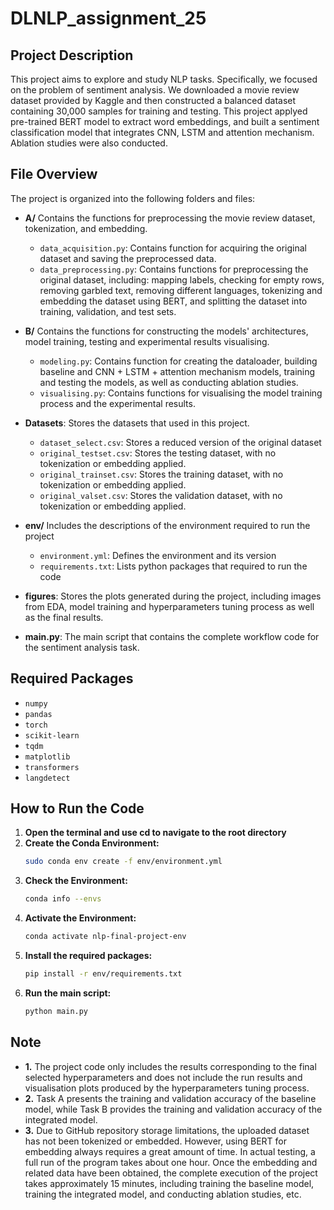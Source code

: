# DLNLP_assignment_25
## Project Description
This project aims to explore and study NLP tasks. Specifically, we focused on the problem of sentiment analysis. We downloaded a movie review dataset provided by Kaggle and then constructed a balanced dataset containing 30,000 samples for training and testing. This project applyed pre-trained BERT model to extract word embeddings, and built a sentiment classification model that integrates CNN, LSTM and attention mechanism. Ablation studies were also conducted.

## File Overview
The project is organized into the following folders and files:
- **A/** Contains the functions for preprocessing the movie review dataset, tokenization, and embedding.
  - `data_acquisition.py`: Contains function for acquiring the original dataset and saving the preprocessed data.
  - `data_preprocessing.py`: Contains functions for preprocessing the original dataset, including: mapping labels,
checking for empty rows, removing garbled text, removing different languages, tokenizing and embedding the dataset using BERT, and splitting the dataset into training, validation, and test sets.

- **B/** Contains the functions for constructing the models' architectures, model training, testing and experimental results visualising.
  - `modeling.py`: Contains function for creating the dataloader, building baseline and CNN + LSTM + attention mechanism models, training and testing the models, as well as conducting ablation studies.
  - `visualising.py`: Contains functions for visualising the model training process and the experimental results.

- **Datasets**: Stores the datasets that used in this project.
  - `dataset_select.csv`: Stores a reduced version of the original dataset
  - `original_testset.csv`: Stores the testing dataset, with no tokenization or embedding applied.
  - `original_trainset.csv`: Stores the training dataset, with no tokenization or embedding applied.
  - `original_valset.csv`: Stores the validation dataset, with no tokenization or embedding applied.

- **env/** Includes the descriptions of the environment required to run the project
  - `environment.yml`: Defines the environment and its version
  - `requirements.txt`: Lists python packages that required to run the code 

- **figures**: Stores the plots generated during the project, including images from EDA, model training and hyperparameters tuning process as well as the final results.

- **main.py**: The main script that contains the complete workflow code for the sentiment analysis task.

## Required Packages
- `numpy`
- `pandas`
- `torch`
- `scikit-learn`
- `tqdm`
- `matplotlib`
- `transformers`
- `langdetect`


## How to Run the Code
1. **Open the terminal and use cd to navigate to the root directory**
2. **Create the Conda Environment:**
   ```bash
   sudo conda env create -f env/environment.yml
3. **Check the Environment:**
   ```bash
   conda info --envs
4. **Activate the Environment:**
   ```bash
   conda activate nlp-final-project-env
5. **Install the required packages:**
   ```bash
   pip install -r env/requirements.txt
6. **Run the main script:**
   ```bash
   python main.py
## Note
- **1.** The project code only includes the results corresponding to the final selected hyperparameters and does not include the run results and visualisation plots produced by the hyperparameters tuning process.
- **2.** Task A presents the training and validation accuracy of the baseline model, while Task B provides the training and validation accuracy of the integrated model.
- **3.** Due to GitHub repository storage limitations, the uploaded dataset has not been tokenized or embedded. However, using BERT for embedding always requires a great amount of time. In actual testing, a full run of the program takes about one hour. Once the embedding and related data have been obtained, the complete execution of the project takes approximately 15 minutes, including training the baseline model, training the integrated model, and conducting ablation studies, etc.